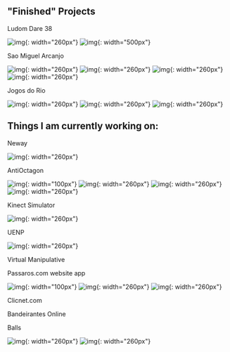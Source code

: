 ## "Finished" Projects

Ludom Dare 38

![img](/images/ld_2.gif){: width="260px"}
![img](/images/ld38_1.PNG){: width="500px"}

Sao Miguel Arcanjo

![img](/images/sma0.webp){: width="260px"}
![img](/images/sma1.webp){: width="260px"}
![img](/images/sma2.webp){: width="260px"}
![img](/images/sma3.webp){: width="260px"}

Jogos do Rio

![img](/images/rio0.webp){: width="260px"}
![img](/images/rio1.webp){: width="260px"}
![img](/images/rio2.webp){: width="260px"}


## Things I am currently working on:

Neway

![img](/images/neway1.PNG){: width="260px"}


AntiOctagon

![img](/images/sma0.webp){: width="100px"}
![img](/images/sma1.webp){: width="260px"}
![img](/images/sma2.webp){: width="260px"}
![img](/images/sma3.webp){: width="260px"}


Kinect Simulator

![img](/images/sim.JPG){: width="260px"}

UENP

![img](/images/uenp.jpeg){: width="260px"}

Virtual Manipulative

Passaros.com
  website
  app

![img](/images/pass0.webp){: width="100px"}
![img](/images/pass1.webp){: width="260px"}
![img](/images/pass2.webp){: width="260px"}
  
Clicnet.com

Bandeirantes Online

Balls

![img](/images/balls1.PNG){: width="260px"}
![img](/images/balls2.gif){: width="260px"}

